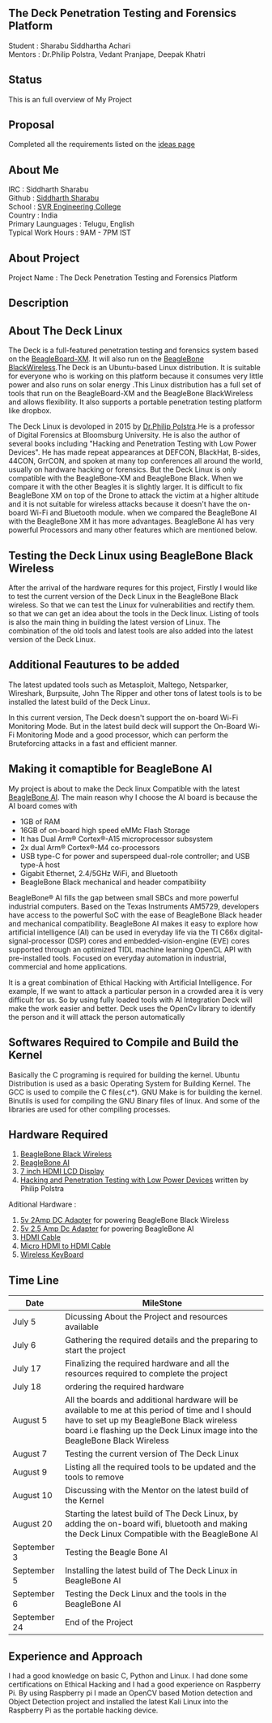 ## The Deck Penetration Testing and Forensics Platform

Student : Sharabu Siddhartha Achari          
Mentors : Dr.Philip Polstra, Vedant Pranjape, Deepak Khatri    

## Status

This is an full overview of My Project

## Proposal 

Completed all the requirements listed on the [ideas page](http://bbb.io/gsocideas)

## About Me

IRC : Siddharth Sharabu     
Github : [Siddharth Sharabu](https://github.com/SiddharthSharabu-1729)      
School : [SVR Engineering College](www.svrec.ac.in)      
Country : India      
Primary Launguages : Telugu, English    
Typical Work Hours : 9AM - 7PM IST

## About Project

Project Name : The Deck Penetration Testing and Forensics Platform      

## Description 

## About The Deck Linux

The Deck is a full-featured penetration testing and forensics system based on the [BeagleBoard-XM](https://beagleboard.org/beagleboard-xm). It will also run on the [BeagleBone BlackWireless](https://beagleboard.org/black-wireless).The Deck is an Ubuntu-based Linux distribution. It is suitable for everyone who is working on this platform because it consumes very little power and also runs on solar energy .This  Linux distribution has a full set of tools that run on the BeagleBoard-XM and the BeagleBone BlackWireless and allows flexibility. It also supports a portable penetration testing platform like dropbox.

The Deck Linux is devoloped in 2015 by [Dr.Philip Polstra](https://github.com/ppolstra).He is a professor of Digital Forensics at Bloomsburg University. He is also the author of several books including "Hacking and Penetration Testing with Low Power Devices". He has made repeat appearances at DEFCON, BlackHat, B-sides, 44CON, GrrCON, and spoken at many top conferences all around the world, usually on hardware hacking or forensics. But the Deck Linux is only compatible with the BeagleBone-XM and BeagleBone Black. When we compare it with the other Beagles it is slightly larger. It is difficult to fix BeagleBone XM on top of the Drone to attack the victim at a higher altitude and it is not suitable for wireless attacks because it doesn't have the on-board Wi-Fi and Bluetooth module. when we compared the BeagleBone AI with the BeagleBone XM it has more advantages. BeagleBone AI has very powerful Processors and many other features which are mentioned below. 

## Testing the Deck Linux using BeagleBone Black Wireless

After the arrival of the hardware requres for this project, Firstly I would like to test the current version of the Deck Linux in the BeagleBone Black wireless. So that we can test the Linux for vulnerabilities and rectify them. so that we can get an idea about the tools in the Deck linux. Listing of tools is also the main thing in building the latest version of Linux. The combination of the old tools and latest tools are also added into the latest version of the Deck Linux.

## Additional Feautures to be added

The latest updated tools such as Metasploit, Maltego, Netsparker, Wireshark, Burpsuite, John The Ripper and other tons of latest tools is to be installed the latest build of the Deck Linux.

In this current version, The Deck doesn't support the on-board Wi-Fi Monitoring Mode. But in the latest build deck will support the On-Board Wi-Fi Monitoring Mode and a good processor, which can perform the Bruteforcing attacks in a fast and efficient manner.

## Making it comaptible for BeagleBone AI

My project is about to make the Deck linux Compatible with the latest [BeagleBone AI](https://beagleboard.org/ai). The main reason why I choose the AI board is because
the AI board comes with 


* 1GB of RAM
* 16GB of on-board high speed eMMc Flash Storage
* It has Dual Arm® Cortex®-A15 microprocessor subsystem
* 2x dual Arm® Cortex®-M4 co-processors
* USB type-C for power and superspeed dual-role controller; and USB type-A host
* Gigabit Ethernet, 2.4/5GHz WiFi, and Bluetooth
* BeagleBone Black mechanical and header compatibility


BeagleBone® AI fills the gap between small SBCs and more powerful industrial computers. Based on the Texas Instruments AM5729, developers have access to the powerful SoC with the ease of BeagleBone Black header and mechanical compatibility. BeagleBone AI makes it easy to explore how artificial intelligence (AI) can be used in everyday life via the TI C66x digital-signal-processor (DSP) cores and embedded-vision-engine (EVE) cores supported through an optimized TIDL machine learning OpenCL API with pre-installed tools. Focused on everyday automation in industrial, commercial and home applications.

It is a great combination of Ethical Hacking with Artificial Intelligence. For example, If we want to attack a particular person in a crowded area it is very difficult for us. So by using fully loaded tools with AI Integration Deck will make the work easier and better. Deck uses the OpenCv library to identify the person and it will attack the person automatically

## Softwares Required to Compile and Build the Kernel

Basically the C programing is required for building the kernel. Ubuntu Distribution is used as a basic Operating System for Building Kernel. The GCC is used to compile the C files(.c*). GNU Make is for building the kernel. Binutils is used for compiling the GNU Binary files of linux. And some of the libraries are used for other compiling processes.

## Hardware Required 

1. [BeagleBone Black Wireless](https://beagleboard.org/black-wireless)
2. [BeagleBone AI](https://beagleboard.org/ai)
3. [7 inch HDMI LCD Display](https://rarecomponents.com/store/1594)
4. [Hacking and Penetration Testing with Low Power Devices](https://www.amazon.in/Hacking-Penetration-Testing-Power-Devices-ebook/dp/B00NGLLN56) written by Philip Polstra


Aditional Hardware :
1. [5v 2Amp DC Adapter](https://www.electroncomponents.com/5v-2A-Adapter-SMPS-power) for powering BeagleBone Black Wireless
2. [5v 2.5 Amp Dc Adapter](https://www.amazon.in/Lumik-Charger-Mobile-Android-Type-C/dp/B07RPJG7J6) for powering BeagleBone AI
3. [HDMI Cable](https://www.amazon.com/AmazonBasics-High-Speed-HDMI-Cable-1-Pack/dp/B014I8SSD0)
4. [Micro HDMI to HDMI Cable](https://www.amazon.in/AmazonBasics-High-Speed-Micro-HDMI-Micro-USB-Cable/dp/B014I8TVLI)
5. [Wireless KeyBoard](https://www.reliancedigital.in/logitech-k400r-wireless-touch-keyboard/p/490929986)


## Time Line

|Date | MileStone
---------------------| -------------------------------
| July 5 | Dicussing About the Project and resources available |
| July 6 | Gathering the required details and the preparing to start the project |
| July 17 | Finalizing the required hardware and all the resources required to complete the project |
| July 18 | ordering the required hardware |
| August 5 | All the boards and additional hardware will be available to me at this period of time and I should have to set up my BeagleBone Black wireless board i.e flashing up the Deck Linux image into the BeagleBone Black Wireless |
| August 7 | Testing the current version of The Deck Linux |
| August 9 | Listing all the required tools to be updated and the tools to remove |
| August 10 | Discussing with the Mentor on the latest build of the Kernel |
| August 20 | Starting the latest build of The Deck Linux, by adding the on-board wifi, bluetooth and making the Deck Linux Compatible with the BeagleBone AI |
| September 3 | Testing the Beagle Bone AI |
| September 5 | Installing the latest build of The Deck Linux in BeagleBone AI |
| September 6 | Testing the Deck Linux and the tools in the BeagleBone AI |
| September 24 | End of the Project |


## Experience and Approach

I had a good knowledge on basic C, Python and Linux. I had done some certifications on Ethical Hacking and I had a good experience on Raspberry Pi. By using Raspberry pi I made an OpenCV based Motion detection and Object Detection project and installed the latest Kali Linux into the Raspberry Pi as the portable hacking device.
















